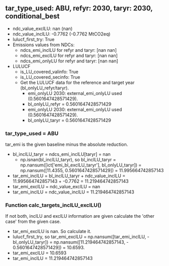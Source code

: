 

## tar_type_used: ABU, refyr: 2030, taryr: 2030, conditional_best
- ndc_value_exclLU: nan (nan)
- ndc_value_inclLU: -0.7762 (-0.7762 MtCO2eq)
- lulucf_first_try: True
- Emissions values from NDCs:
  - ndcs_emi_inclLU for refyr and taryr: [nan nan]
  - ndcs_emi_exclLU for refyr and taryr: [nan nan]
  - ndcs_emi_onlyLU for refyr and taryr: [nan nan]
- LULUCF
  - is_LU_covered_valinfo: True
  - is_LU_covered_secinfo: True
  - Get the LULUCF data for the reference and target year (bl_onlyLU_refyr/taryr).
    - emi_onlyLU 2030: external_emi_onlyLU used (0.5601647428571429).
    - bl_onlyLU_refyr = 0.5601647428571429
    - emi_onlyLU 2030: external_emi_onlyLU used (0.5601647428571429).
    - bl_onlyLU_taryr = 0.5601647428571429
### tar_type_used = ABU
tar_emi is the given baseline minus the absolute reduction.
- bl_inclLU_taryr = ndcs_emi_inclLU[taryr] = nan
  - np.isnan(bl_inclLU_taryr), so bl_inclLU_taryr = np.nansum([ict['emi_bl_exclLU_taryr'], bl_onlyLU_taryr]) = np.nansum([11.4355, 0.5601647428571429]) = 11.995664742857143
- tar_emi_inclLU = bl_inclLU_taryr + ndc_value_inclLU = 11.995664742857143 + -0.7762 = 11.219464742857143
- tar_emi_exclLU = ndc_value_exclLU = nan
- tar_emi_inclLU = ndc_value_inclLU = 11.219464742857143
### Function calc_targets_inclLU_exclLU()
If not both, inclLU and exclLU information are given calculate the 'other case' from the given case.
- tar_emi_exclLU is nan. So calculate it.
- lulucf_first_try, so tar_emi_exclLU = np.nansum([tar_emi_inclLU, -bl_onlyLU_taryr]) = np.nansum([11.219464742857143, - 0.5601647428571429]) = 10.6593.
- tar_emi_exclLU = 10.6593
- tar_emi_inclLU = 11.219464742857143